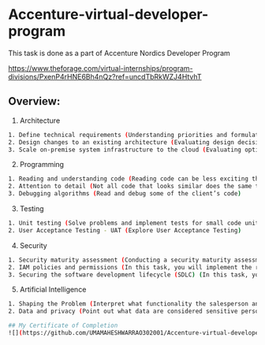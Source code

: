 # Accenture-virtual-developer-program



This task is done as a part of Accenture Nordics Developer Program

https://www.theforage.com/virtual-internships/program-divisions/PxenP4rHNE6Bh4nQz?ref=uncdTbRkWZJ4HtvhT

## Overview:

1. Architecture

```bash
1. Define technical requirements (Understanding priorities and formulating measurable requirements )
2. Design changes to an existing architecture (Evaluating design decisions)
3. Scale on-premise system infrastructure to the cloud (Evaluating options to run software)
```

2. Programming

```bash
1. Reading and understanding code (Reading code can be less exciting than running it, but sometimes it is the necessary thing to do)
2. Attention to detail (Not all code that looks similar does the same thing)
3. Debugging algorithms (Read and debug some of the client’s code)
```

3. Testing

```bash
1. Unit testing (Solve problems and implement tests for small code units)
2. User Acceptance Testing - UAT (Explore User Acceptance Testing)
```

4. Security

```bash
1. Security maturity assessment (Conducting a security maturity assessment for a new client)
2. IAM policies and permissions (In this task, you will implement the right access policies for different kinds of data)
3. Securing the software development lifecycle (SDLC) (In this task, your knowledge will be tested within the area of application security in the context of SDLC)
```

5. Artificial Intelligence

```bash
1. Shaping the Problem (Interpret what functionality the salesperson and client are really asking for)
2. Data and privacy (Point out what data are considered sensitive personal data and advise the client on how to proceed with the planned machine learning algorithm)

## My Certificate of Completion
![](https://github.com/UMAMAHESHWARRAO302001/Accenture-virtual-developer-program/blob/main/Certificate%20of%20completion.pdf)
